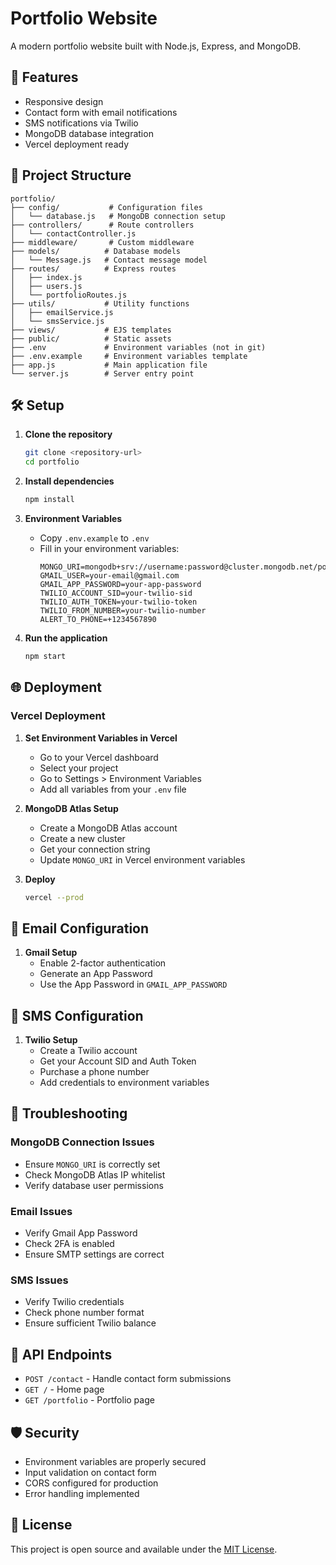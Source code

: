 # Portfolio Website

A modern portfolio website built with Node.js, Express, and MongoDB.

## 🚀 Features

- Responsive design
- Contact form with email notifications
- SMS notifications via Twilio
- MongoDB database integration
- Vercel deployment ready

## 📁 Project Structure

```
portfolio/
├── config/           # Configuration files
│   └── database.js   # MongoDB connection setup
├── controllers/      # Route controllers
│   └── contactController.js
├── middleware/       # Custom middleware
├── models/          # Database models
│   └── Message.js   # Contact message model
├── routes/          # Express routes
│   ├── index.js
│   ├── users.js
│   └── portfolioRoutes.js
├── utils/           # Utility functions
│   ├── emailService.js
│   └── smsService.js
├── views/           # EJS templates
├── public/          # Static assets
├── .env             # Environment variables (not in git)
├── .env.example     # Environment variables template
├── app.js           # Main application file
└── server.js        # Server entry point
```

## 🛠️ Setup

1. **Clone the repository**

   ```bash
   git clone <repository-url>
   cd portfolio
   ```

2. **Install dependencies**

   ```bash
   npm install
   ```

3. **Environment Variables**

   - Copy `.env.example` to `.env`
   - Fill in your environment variables:
     ```env
     MONGO_URI=mongodb+srv://username:password@cluster.mongodb.net/portfolioDB
     GMAIL_USER=your-email@gmail.com
     GMAIL_APP_PASSWORD=your-app-password
     TWILIO_ACCOUNT_SID=your-twilio-sid
     TWILIO_AUTH_TOKEN=your-twilio-token
     TWILIO_FROM_NUMBER=your-twilio-number
     ALERT_TO_PHONE=+1234567890
     ```

4. **Run the application**
   ```bash
   npm start
   ```

## 🌐 Deployment

### Vercel Deployment

1. **Set Environment Variables in Vercel**

   - Go to your Vercel dashboard
   - Select your project
   - Go to Settings > Environment Variables
   - Add all variables from your `.env` file

2. **MongoDB Atlas Setup**

   - Create a MongoDB Atlas account
   - Create a new cluster
   - Get your connection string
   - Update `MONGO_URI` in Vercel environment variables

3. **Deploy**
   ```bash
   vercel --prod
   ```

## 📧 Email Configuration

1. **Gmail Setup**
   - Enable 2-factor authentication
   - Generate an App Password
   - Use the App Password in `GMAIL_APP_PASSWORD`

## 📱 SMS Configuration

1. **Twilio Setup**
   - Create a Twilio account
   - Get your Account SID and Auth Token
   - Purchase a phone number
   - Add credentials to environment variables

## 🔧 Troubleshooting

### MongoDB Connection Issues

- Ensure `MONGO_URI` is correctly set
- Check MongoDB Atlas IP whitelist
- Verify database user permissions

### Email Issues

- Verify Gmail App Password
- Check 2FA is enabled
- Ensure SMTP settings are correct

### SMS Issues

- Verify Twilio credentials
- Check phone number format
- Ensure sufficient Twilio balance

## 📝 API Endpoints

- `POST /contact` - Handle contact form submissions
- `GET /` - Home page
- `GET /portfolio` - Portfolio page

## 🛡️ Security

- Environment variables are properly secured
- Input validation on contact form
- CORS configured for production
- Error handling implemented

## 📄 License

This project is open source and available under the [MIT License](LICENSE).
